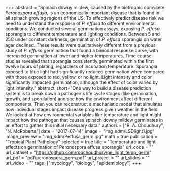 +++
abstract = "Spinach downy mildew, caused by the biotrophic oomycete *Peronospora effusa*, is an economically important disease that is found in all spinach growing regions of the US. To effectively predict disease risk we need to understand the response of *P. effusa* to different environmental conditions. We conducted several germination assays, exposing *P. effusa* sporangia to different temperature and lighting conditions. Between 5 and 25C under constant darkness, germination of *P. effusa* sporangia on water agar declined. These results were qualitatively different from a previous study of *P. effusa* germination that found a bimodal response curve, with increased germination at lower and higher temperatures. Time course studies revealed that sporangia consistently germinated within the first twelve hours of plating, regardless of incubation temperature. Sporangia exposed to blue light had significantly reduced germination when compared with those exposed to red, yellow, or no light. Light intensity and color significantly impacted germination, although the effect of color varied by light intensity."
abstract_short="One way to build a disease prediction system is to break down a pathogen's life cycle stages (like germination, growth, and sporulation) and see how the environment affect different components. Then you can reconstruct a mechanistic model that simulates how individual stages impact disease progress given weather in the field. We looked at how environmental variables like temperature and light might impact how the pathogen that causes spinach downy mildew germinates in an effort to gather this initial necessary data."
authors = ["R. A. Choudhury", "N. McRoberts"]
date = "2017-07-14"
image = "img_sdm/LSDlight1.jpg"
image_preview = "img_sdm/Peffusa_germ.jpg"
math = true
publication = "Tropical Plant Pathology"
selected = true
title = "Temperature and light effects on germination of Peronospora effusa sporangia"
url_code = ""
url_dataset = "https://github.com/robchoudhury/pe_light_temp_germ"
url_pdf = "pdf/peronospora_germ.pdf"
url_project = ""
url_slides = ""
url_video = ""
tags=["mycology", "biology", "epidemiology"]
+++